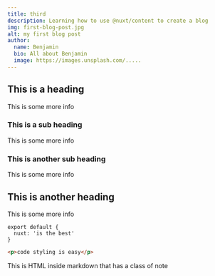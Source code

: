 ```yaml
---
title: third
description: Learning how to use @nuxt/content to create a blog
img: first-blog-post.jpg
alt: my first blog post
author:
  name: Benjamin
  bio: All about Benjamin
  image: https://images.unsplash.com/.....
---
```



## This is a heading

This is some more info

### This is a sub heading

This is some more info

### This is another sub heading

This is some more info

## This is another heading

This is some more info

```
export default {
  nuxt: 'is the best'
}
```

```html
<p>code styling is easy</p>
```

<div class="bg-blue-500 text-white p-4 mb-4">
  This is HTML inside markdown that has a class of note
</div>

<info-box>
  <template #info-box>
    This is a vue component inside markdown using slots
  </template>
</info-box>


